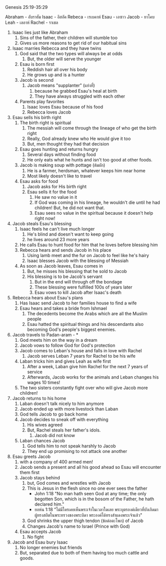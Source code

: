 Genesis 25:19-35:29

Abraham - อับราฮัม
Isaac - อิสอัค
Rebeca - เรเบคาห์
Esau - เอซาว
Jacob - ยาโคบ
Leah - เลอาห์
Rachel - ราเชล

1. Isaac lies just like Abraham
    1. Sins of the father, their children will stumble too
    2. Gives us more reasons to get rid of our habitual sins
2. Isaac marries Rebecca and they have twins
    1. God said that the two types will always be at odds
        1. But, the older will serve the younger
    2. Esau is born first
        1. Reddish hair all over his body
        2. He grows up and is a hunter
    3. Jacob is second
        1. Jacob means "supplanter" (แย่งที่)
            1. because he grabbed Esau's heal at birth
            2. They have always struggled with each other
    4. Parents play favorites
        1. Isaac loves Esau because of his food
        2. Rebecca loves Jacob
3. Esau sells his birth right
    1. The birth right is spiritual
        1. The messiah will come through the lineage of who get the birth right
        2. Really, God already knew who He would give it too
        3. But, men thought they had that decision
    2. Esau goes hunting and returns hungry
        1. Several days without finding food
        2. He only eats what he hunts and isn't too good at other foods.
    3. Jacob is making soup with pottage (ต้มผัก)
        1. He is a farmer, herdsman, whatever keeps him near home
        2. Most likely doesn't like to travel
    4. Esau asks for food
        1. Jacob asks for His birth right
        2. Esau sells it for the food
            1. He saw no value in it
            2. If God was coming in his lineage, he wouldn't die until he had children! But, he did not want that.
            3. Esau sees no value in the spiritual because it doesn't help right now!
4. Jacob steals Esau's blessing
    1. Isaac feels he can't live much longer
        1. He's blind and doesn't want to keep going
        2. he lives around 23 more years
    2. He calls Esau to hunt food for him that he loves before blessing him
    3. Rebecca hears and sends Jacob in his place
        1. Using lamb meet and the fur on Jacob to feel like he's hairy
        2. Isaac blesses Jacob with the blessing of Messiah
    4. As soon as Jacob leaves, Esau comes in
        1. But, he misses his blessing that he sold to Jacob
        2. His blessing is to be Jacob's servant
            1. But in the end will through off the bondage
            2. These blessing were fulfilled 100s of years later
            3. Esau vows to kill Jacob after Isaac's death
5. Rebecca hears about Esau's plans
    1. Has Isaac send Jacob to her families house to find a wife
    2. Esau hears and takes a bride from Ishmael
        1. The decedents become the Arabs which are all the Muslim people
        2. Esau hatted the spiritual things and his descendants also becoming God's people's biggest enemies.
6. Jacob travels to Padan-aram - *
    1. God meets him on the way in a dream
    2. Jacob vows to follow God for God's protection
    3. Jacob comes to Leban's house and falls in love with Rachel
        1. Jacob serves Leban 7 years for Rachel to be his wife
    4. Laban tricks him and gives Leah as wife first
        1. After a week, Laban give him Rachel for the next 7 years of service
        2. Afterwards, Jacob works for the animals and Leban changes his wages 10 times!
    5. The two sisters constantly fight over who will give Jacob more children!
7. Jacob returns to his home
    1. Laban doesn't talk nicely to him anymore
    2. Jacob ended up with more livestock than Laban
    3. God tells Jacob to go back home
    4. Jacob decides to sneak off with everything
        1. His wives agreed
        2. But, Rachel steals her father's idols.
            1. Jacob did not know
    5. Laban chances Jacob
        1. God tells him to not speak harshly to Jacob
        2. They end up promising to not attack one another
8. Esau greets Jacob
    1. with a company of 400 armed men!
    2. Jacob sends a present and all his good ahead so Esau will encounter them first
    3. Jacob stays behind
        1. but, God comes and wrestles with Jacob
        2. This is Jesus in the flesh since no one ever sees the father
            - John 1:18 "No man hath seen God at any time; the only begotten Son, which is in the bosom of the Father, he hath declared him."
            - ยอห์น 1:18 "ไม่มีใครเคยเห็นพระเจ้าในเวลาใดเลย พระบุตรองค์เดียวที่บังเกิดมา ผู้ทรงสถิตในพระทรวงของพระบิดา พระองค์ได้ทรงสำแดงพระเจ้าแล้ว"
        3. God shrinks the upper thigh tendon (ข้อต่อตะโพก) of Jacob
        4. Changes Jacob's name to Israel (Prince with God)
    4. Esau accepts Jacob
        1. No fight
9. Jacob and Esau bury Isaac
    1. No longer enemies but friends
    2. But, separated due to both of them having too much cattle and goods.